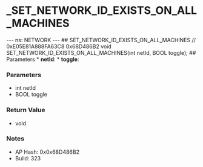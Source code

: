 # _SET_NETWORK_ID_EXISTS_ON_ALL_MACHINES

--- ns: NETWORK --- ## SET_NETWORK_ID_EXISTS_ON_ALL_MACHINES  // 0xE05E81A888FA63C8 0x68D486B2 void SET_NETWORK_ID_EXISTS_ON_ALL_MACHINES(int netId, BOOL toggle);   ## Parameters * **netId**: * **toggle**:

### Parameters
* int netId
* BOOL toggle

### Return Value
* void

### Notes
* AP Hash: 0x0x68D486B2
* Build: 323

